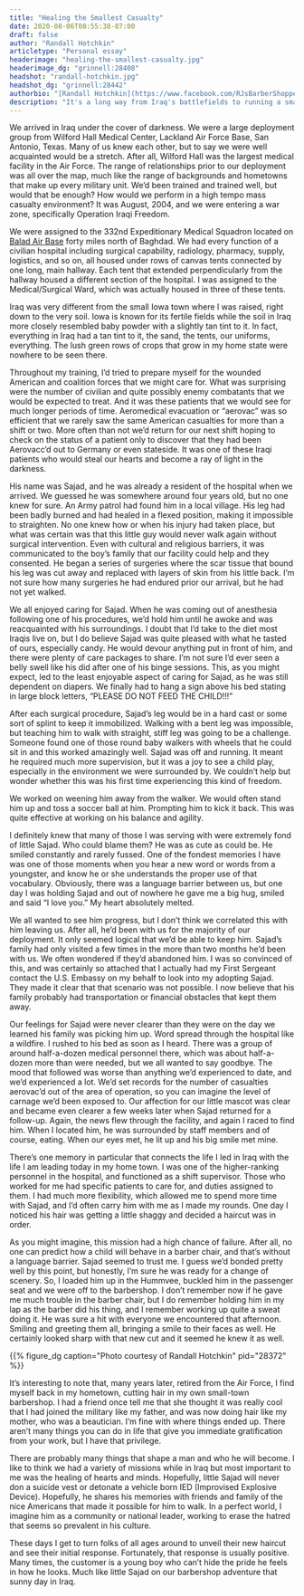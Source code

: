```yaml
---
title: "Healing the Smallest Casualty"
date: 2020-08-06T08:55:38-07:00
draft: false
author: "Randall Hotchkin"
articletype: "Personal essay"
headerimage: "healing-the-smallest-casualty.jpg"
headerimage_dg: "grinnell:28408"
headshot: "randall-hotchkin.jpg"
headshot_dg: "grinnell:28442"
authorbio: "[Randall Hotchkin](https://www.facebook.com/RJsBarberShoppe) served as an Air Force Medic in Balad, Iraq from August 2004 to January 2005.  He was a Technical Sergeant at the time, but retired as a Master Sergeant in 2013 with a total of 26 years of service, with over 22 of those on active duty."
description: "It's a long way from Iraq's battlefields to running a small town barbershop. But because of a little boy's smile, maybe not so far at that."
---
```


We arrived in Iraq under the cover of darkness. We were a large deployment group from Wilford Hall Medical Center, Lackland Air Force Base, San Antonio, Texas. Many of us knew each other, but to say we were well acquainted would be a stretch. After all, Wilford Hall was the largest medical facility in the Air Force. The range of relationships prior to our deployment was all over the map, much like the range of backgrounds and hometowns that make up every military unit. We’d been trained and trained well, but would that be enough? How would we perform in a high tempo mass casualty environment? It was August, 2004, and we were entering a war zone, specifically Operation Iraqi Freedom.

We were assigned to the 332nd Expeditionary Medical Squadron located on [Balad Air Base](https://en.wikipedia.org/wiki/Balad_Air_Base) forty miles north of Baghdad. We had every function of a civilian hospital including surgical capability, radiology, pharmacy, supply, logistics, and so on, all housed under rows of canvas tents connected by one long, main hallway. Each tent that extended perpendicularly from the hallway housed a different section of the hospital. I was assigned to the Medical/Surgical Ward, which was actually housed in three of these tents.

Iraq was very different from the small Iowa town where I was raised, right down to the very soil. Iowa is known for its fertile fields while the soil in Iraq more closely resembled baby powder with a slightly tan tint to it. In fact, everything in Iraq had a tan tint to it, the sand, the tents, our uniforms, everything. The lush green rows of crops that grow in my home state were nowhere to be seen there.

Throughout my training, I’d tried to prepare myself for the wounded American and coalition forces that we might care for. What was surprising were the number of civilian and quite possibly enemy combatants that we would be expected to treat. And it was these patients that we would see for much longer periods of time. Aeromedical evacuation or “aerovac” was so efficient that we rarely saw the same American casualties for more than a shift or two. More often than not we’d return for our next shift hoping to check on the status of a patient only to discover that they had been Aerovacc’d out to Germany or even stateside. It was one of these Iraqi patients who would steal our hearts and become a ray of light in the darkness.

His name was Sajad, and he was already a resident of the hospital when we arrived. We guessed he was somewhere around four years old, but no one knew for sure. An Army patrol had found him in a local village. His leg had been badly burned and had healed in a flexed position, making it impossible to straighten. No one knew how or when his injury had taken place, but what was certain was that this little guy would never walk again without surgical intervention. Even with cultural and religious barriers, it was communicated to the boy’s family that our facility could help and they consented. He began a series of surgeries where the scar tissue that bound his leg was cut away and replaced with layers of skin from his little back. I’m not sure how many surgeries he had endured prior our arrival, but he had not yet walked.

We all enjoyed caring for Sajad. When he was coming out of anesthesia following one of his procedures, we’d hold him until he awoke and was reacquainted with his surroundings. I doubt that I’d take to the diet most Iraqis live on, but I do believe Sajad was quite pleased with what he tasted of ours, especially candy. He would devour anything put in front of him, and there were plenty of care packages to share. I’m not sure I’d ever seen a belly swell like his did after one of his binge sessions. This, as you might expect, led to the least enjoyable aspect of caring for Sajad, as he was still dependent on diapers. We finally had to hang a sign above his bed stating in large block letters, “PLEASE DO NOT FEED THE CHILD!!!”

After each surgical procedure, Sajad’s leg would be in a hard cast or some sort of splint to keep it immobilized. Walking with a bent leg was impossible, but teaching him to walk with straight, stiff leg was going to be a challenge. Someone found one of those round baby walkers with wheels that he could sit in and this worked amazingly well. Sajad was off and running. It meant he required much more supervision, but it was a joy to see a child play, especially in the environment we were surrounded by. We couldn’t help but wonder whether this was his first time experiencing this kind of freedom.

We worked on weening him away from the walker. We would often stand him up and toss a soccer ball at him. Prompting him to kick it back. This was quite effective at working on his balance and agility.

I definitely knew that many of those I was serving with were extremely fond of little Sajad. Who could blame them? He was as cute as could be. He smiled constantly and rarely fussed. One of the fondest memories I have was one of those moments when you hear a new word or words from a youngster, and know he or she understands the proper use of that vocabulary. Obviously, there was a language barrier between us, but one day I was holding Sajad and out of nowhere he gave me a big hug, smiled and said “I love you.” My heart absolutely melted.

We all wanted to see him progress, but I don’t think we correlated this with him leaving us. After all, he’d been with us for the majority of our deployment. It only seemed logical that we’d be able to keep him. Sajad’s family had only visited a few times in the more than two months he’d been with us. We often wondered if they’d abandoned him. I was so convinced of this, and was certainly so attached that I actually had my First Sergeant contact the U.S. Embassy on my behalf to look into my adopting Sajad. They made it clear that that scenario was not possible. I now believe that his family probably had transportation or financial obstacles that kept them away.

Our feelings for Sajad were never clearer than they were on the day we learned his family was picking him up. Word spread through the hospital like a wildfire. I rushed to his bed as soon as I heard. There was a group of around half-a-dozen medical personnel there, which was about half-a-dozen more than were needed, but we all wanted to say goodbye. The mood that followed was worse than anything we’d experienced to date, and we’d experienced a lot. We’d set records for the number of casualties aerovac’d out of the area of operation, so you can imagine the level of carnage we’d been exposed to. Our affection for our little mascot was clear and became even clearer a few weeks later when Sajad returned for a follow-up. Again, the news flew through the facility, and again I raced to find him. When I located him, he was surrounded by staff members and of course, eating. When our eyes met, he lit up and his big smile met mine.

There’s one memory in particular that connects the life I led in Iraq with the life I am leading today in my home town. I was one of the higher-ranking personnel in the hospital, and functioned as a shift supervisor. Those who worked for me had specific patients to care for, and duties assigned to them. I had much more flexibility, which allowed me to spend more time with Sajad, and I’d often carry him with me as I made my rounds. One day I noticed his hair was getting a little shaggy and decided a haircut was in order.

As you might imagine, this mission had a high chance of failure. After all, no one can predict how a child will behave in a barber chair, and that’s without a language barrier. Sajad seemed to trust me. I guess we’d bonded pretty well by this point, but honestly, I’m sure he was ready for a change of scenery. So, I loaded him up in the Hummvee, buckled him in the passenger seat and we were off to the barbershop. I don’t remember now if he gave me much trouble in the barber chair, but I do remember holding him in my lap as the barber did his thing, and I remember working up quite a sweat doing it. He was sure a hit with everyone we encountered that afternoon. Smiling and greeting them all, bringing a smile to their faces as well. He certainly looked sharp with that new cut and it seemed he knew it as well.

{{% figure_dg caption="Photo courtesy of Randall Hotchkin" pid="28372" %}}

It’s interesting to note that, many years later, retired from the Air Force, I find myself back in my hometown, cutting hair in my own small-town barbershop. I had a friend once tell me that she thought it was really cool that I had joined the military like my father, and was now doing hair like my mother, who was a beautician. I’m fine with where things ended up. There aren’t many things you can do in life that give you immediate gratification from your work, but I have that privilege.

There are probably many things that shape a man and who he will become. I like to think we had a variety of missions while in Iraq but most important to me was the healing of hearts and minds. Hopefully, little Sajad will never don a suicide vest or detonate a vehicle born IED (Improvised Explosive Device). Hopefully, he shares his memories with friends and family of the nice Americans that made it possible for him to walk. In a perfect world, I imagine him as a community or national leader, working to erase the hatred that seems so prevalent in his culture.

These days I get to turn folks of all ages around to unveil their new haircut and see their initial response. Fortunately, that response is usually positive. Many times, the customer is a young boy who can’t hide the pride he feels in how he looks. Much like little Sajad on our barbershop adventure that sunny day in Iraq.
